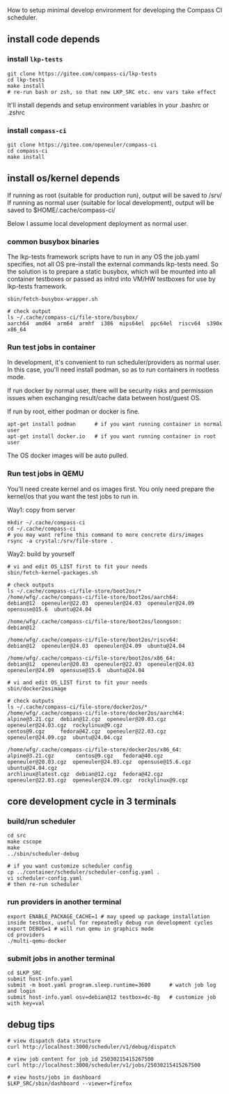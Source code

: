 How to setup minimal develop environment for developing the Compass CI scheduler.

## install code depends

### install `lkp-tests`

```
git clone https://gitee.com/compass-ci/lkp-tests
cd lkp-tests
make install
# re-run bash or zsh, so that new LKP_SRC etc. env vars take effect
```

It'll install depends and setup environment variables in your .bashrc or .zshrc

### install `compass-ci`

```
git clone https://gitee.com/openeuler/compass-ci
cd compass-ci
make install
```

## install os/kernel depends

If running as root (suitable for production run), output will be saved to /srv/
If running as normal user (suitable for local development), output will be saved to $HOME/.cache/compass-ci/

Below I assume local development deployment as normal user.

### common busybox binaries

The lkp-tests framework scripts have to run in any OS the job.yaml specifies, not all OS pre-install the external commands lkp-tests need.
So the solution is to prepare a static busybox, which will be mounted into all
container testboxes or passed as initrd into VM/HW testboxes for use by lkp-tests framework.

```
sbin/fetch-busybox-wrapper.sh

# check output
ls ~/.cache/compass-ci/file-store/busybox/
aarch64  amd64  arm64  armhf  i386  mips64el  ppc64el  riscv64  s390x  x86_64
```

### Run test jobs in container

In development, it's convenient to run scheduler/providers as normal user.
In this case, you'll need install podman, so as to run containers in rootless mode.

If run docker by normal user, there will be security risks and permission
issues when exchanging result/cache data between host/guest OS.

If run by root, either podman or docker is fine.

```
apt-get install podman      # if you want running container in normal user
apt-get install docker.io   # if you want running container in root user
```

The OS docker images will be auto pulled.

### Run test jobs in QEMU

You'll need create kernel and os images first. You only need prepare the kernel/os that you want the test jobs to run in.

Way1: copy from server
```
mkdir ~/.cache/compass-ci
cd ~/.cache/compass-ci
# you may want refine this command to more concrete dirs/images
rsync -a crystal:/srv/file-store .
```

Way2: build by yourself

```
# vi and edit OS_LIST first to fit your needs
sbin/fetch-kernel-packages.sh

# check outputs
ls ~/.cache/compass-ci/file-store/boot2os/*
/home/wfg/.cache/compass-ci/file-store/boot2os/aarch64:
debian@12  openeuler@22.03  openeuler@24.03  openeuler@24.09  opensuse@15.6  ubuntu@24.04

/home/wfg/.cache/compass-ci/file-store/boot2os/loongson:
debian@12

/home/wfg/.cache/compass-ci/file-store/boot2os/riscv64:
debian@12  openeuler@24.03  openeuler@24.09  ubuntu@24.04

/home/wfg/.cache/compass-ci/file-store/boot2os/x86_64:
debian@12  openeuler@20.03  openeuler@22.03  openeuler@24.03  openeuler@24.09  opensuse@15.6  ubuntu@24.04
```

```
# vi and edit OS_LIST first to fit your needs
sbin/docker2osimage

# check outputs
ls ~/.cache/compass-ci/file-store/docker2os/*
/home/wfg/.cache/compass-ci/file-store/docker2os/aarch64:
alpine@3.21.cgz  debian@12.cgz  openeuler@20.03.cgz  openeuler@24.03.cgz  rockylinux@9.cgz
centos@9.cgz     fedora@42.cgz  openeuler@22.03.cgz  openeuler@24.09.cgz  ubuntu@24.04.cgz

/home/wfg/.cache/compass-ci/file-store/docker2os/x86_64:
alpine@3.21.cgz       centos@9.cgz   fedora@40.cgz  openeuler@20.03.cgz  openeuler@24.03.cgz  opensuse@15.6.cgz  ubuntu@24.04.cgz
archlinux@latest.cgz  debian@12.cgz  fedora@42.cgz  openeuler@22.03.cgz  openeuler@24.09.cgz  rockylinux@9.cgz
```

## core development cycle in 3 terminals

### build/run scheduler

```
cd src
make cscope
make
../sbin/scheduler-debug

# if you want customize scheduler config
cp ../container/scheduler/scheduler-config.yaml .
vi scheduler-config.yaml
# then re-run scheduler
```

### run providers in another terminal

```
export ENABLE_PACKAGE_CACHE=1 # may speed up package installation inside testbox, useful for repeatedly debug run development cycles
export DEBUG=1 # will run qemu in graphics mode
cd providers
./multi-qemu-docker
```

### submit jobs in another terminal

```
cd $LKP_SRC
submit host-info.yaml
submit -m boot.yaml program.sleep.runtime=3600      # watch job log and login
submit host-info.yaml osv=debian@12 testbox=dc-8g   # customize job with key=val
```

## debug tips

```
# view dispatch data structure
curl http://localhost:3000/scheduler/v1/debug/dispatch

# view job content for job_id 25030215415267500
curl http://localhost:3000/scheduler/v1/jobs/25030215415267500

# view hosts/jobs in dashboard
$LKP_SRC/sbin/dashboard --viewer=firefox
```
